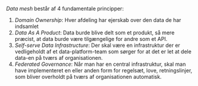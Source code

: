 _Data mesh_ består af 4 fundamentale principper:
1. _Domain Ownership_: Hver afdeling har ejerskab over den data de har indsamlet
2. _Data As A Product_: Data burde blive delt som et produkt, så mere præcist, at data burde være tilgængelige for andre som et API.
3. _Self-serve Data Infrastructure_: Der skal være en infrastruktur der er vedligeholdt af et data-platform-team som sørger for at det er let at dele data-en på tværs af organisationen.
4. _Federated Governance_: Når man har en central infrastruktur, skal man have implementeret en eller anden form for regelsæt, love, retningslinjer, som bliver overholdt på tværs af organisationen automatisk.